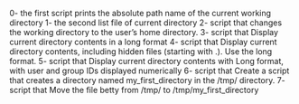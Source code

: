 0- the first script prints the absolute path name of the current working directory
1- the second list file of current directory
2- script that changes the working directory to the user’s home directory.
3- script that Display current directory contents in a long format
4- script that Display current directory contents, including hidden files (starting with .). Use the long format.
5- script that Display current directory contents with Long format, with user and group IDs displayed numerically
6- script that Create a script that creates a directory named my_first_directory in the /tmp/ directory.
7- script that Move the file betty from /tmp/ to /tmp/my_first_directory